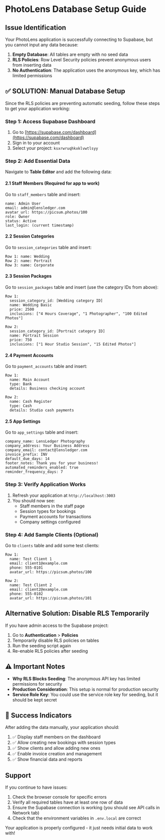 # PhotoLens Database Setup Guide

## Issue Identification

Your PhotoLens application is successfully connecting to Supabase, but you cannot input any data because:

1. **Empty Database**: All tables are empty with no seed data
2. **RLS Policies**: Row Level Security policies prevent anonymous users from inserting data
3. **No Authentication**: The application uses the anonymous key, which has limited permissions

## ✅ SOLUTION: Manual Database Setup

Since the RLS policies are preventing automatic seeding, follow these steps to get your application working:

### Step 1: Access Supabase Dashboard

1. Go to [https://supabase.com/dashboard](https://supabase.com/dashboard)
2. Sign in to your account
3. Select your project: `ksxrwruqhkxklvwtlsyy`

### Step 2: Add Essential Data

Navigate to **Table Editor** and add the following data:

#### 2.1 Staff Members (Required for app to work)

Go to `staff_members` table and insert:

```
name: Admin User
email: admin@lensledger.com  
avatar_url: https://picsum.photos/100
role: Owner
status: Active
last_login: (current timestamp)
```

#### 2.2 Session Categories

Go to `session_categories` table and insert:

```
Row 1: name: Wedding
Row 2: name: Portrait  
Row 3: name: Corporate
```

#### 2.3 Session Packages

Go to `session_packages` table and insert (use the category IDs from above):

```
Row 1: 
  session_category_id: [Wedding category ID]
  name: Wedding Basic
  price: 2500
  inclusions: ["4 Hours Coverage", "1 Photographer", "100 Edited Photos"]

Row 2:
  session_category_id: [Portrait category ID]  
  name: Portrait Session
  price: 750
  inclusions: ["1 Hour Studio Session", "15 Edited Photos"]
```

#### 2.4 Payment Accounts

Go to `payment_accounts` table and insert:

```
Row 1:
  name: Main Account
  type: Bank
  details: Business checking account

Row 2:
  name: Cash Register  
  type: Cash
  details: Studio cash payments
```

#### 2.5 App Settings

Go to `app_settings` table and insert:

```
company_name: LensLedger Photography
company_address: Your Business Address
company_email: contact@lensledger.com
invoice_prefix: INV
default_due_days: 14
footer_notes: Thank you for your business!
automated_reminders_enabled: true
reminder_frequency_days: 7
```

### Step 3: Verify Application Works

1. Refresh your application at `http://localhost:3003`
2. You should now see:
   - Staff members in the staff page
   - Session types for bookings
   - Payment accounts for transactions
   - Company settings configured

### Step 4: Add Sample Clients (Optional)

Go to `clients` table and add some test clients:

```
Row 1:
  name: Test Client 1
  email: client1@example.com
  phone: 555-0101
  avatar_url: https://picsum.photos/100

Row 2:
  name: Test Client 2  
  email: client2@example.com
  phone: 555-0102
  avatar_url: https://picsum.photos/101
```

## Alternative Solution: Disable RLS Temporarily

If you have admin access to the Supabase project:

1. Go to **Authentication** > **Policies**
2. Temporarily disable RLS policies on tables
3. Run the seeding script again
4. Re-enable RLS policies after seeding

## ⚠️ Important Notes

- **Why RLS Blocks Seeding**: The anonymous API key has limited permissions for security
- **Production Consideration**: This setup is normal for production security
- **Service Role Key**: You could use the service role key for seeding, but it should be kept secret

## 🎉 Success Indicators

After adding the data manually, your application should:

1. ✅ Display staff members on the dashboard
2. ✅ Allow creating new bookings with session types
3. ✅ Show clients and allow adding new ones
4. ✅ Enable invoice creation and management
5. ✅ Show financial data and reports

## Support

If you continue to have issues:

1. Check the browser console for specific errors
2. Verify all required tables have at least one row of data
3. Ensure the Supabase connection is working (you should see API calls in Network tab)
4. Check that the environment variables in `.env.local` are correct

Your application is properly configured - it just needs initial data to work with!
